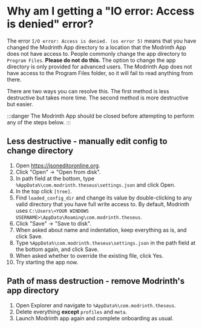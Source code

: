 # Why am I getting a "IO error: Access is denied" error?

The error `I/O error: Access is denied. (os error 5)` means that you have changed the Modrinth App directory to a location that the Modrinth App does not have access to. People commonly change the app directory to `Program Files`. **Please do not do this.** The option to change the app directory is only provided for advanced users. The Modrinth App does not have access to the Program Files folder, so it will fail to read anything from there.

There are two ways you can resolve this. The first method is less destructive but takes more time. The second method is more destructive but easier.

:::danger
The Modrinth App should be closed before attempting to perform any of the steps below.
:::

## Less destructive - manually edit config to change directory

1. Open https://jsoneditoronline.org.
2. Click "Open" -> "Open from disk".
3. In path field at the bottom, type `%AppData%\com.modrinth.theseus\settings.json` and click Open.
4. In the top click `[tree]`.
5. Find `loaded_config_dir` and change its value by double-clicking to any valid directory that you have full write access to. By default, Modrinth uses `C:\Users\<YOUR WINDOWS USERNAME>\AppData\Roaming\com.modrinth.theseus`.
6. Click "Save" -> "Save to disk".
7. When asked about name and indentation, keep everything as is, and click Save.
8. Type `%AppData%\com.modrinth.theseus\settings.json` in the path field at the bottom again, and click Save.
9. When asked whether to override the existing file, click Yes.
10. Try starting the app now.

## Path of mass destruction - remove Modrinth's app directory

1. Open Explorer and navigate to `%AppData%\com.modrinth.theseus`.
2. Delete everything **except** `profiles` and `meta`.
3. Launch Modrinth app again and complete onboarding as usual.
